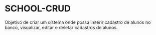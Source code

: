 # SCHOOL-CRUD
Objetivo de criar um sistema onde possa inserir cadastro de alunos no banco, visualizar, editar e deletar cadastros de alunos.
